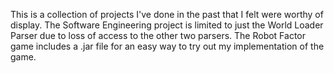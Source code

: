This is a collection of projects I've done in the past that I felt were worthy of display. The Software Engineering project is limited to just the World Loader Parser due to loss of access to the other two parsers. The Robot Factor game includes a .jar file for an easy way to try out my implementation of the game.